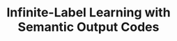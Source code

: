 ---
arxiv: 1608.06608v1
authors:
- firstname: Yang
  institute: University of Central Florida
  lastname: Zhang
- firstname: Rupam
  institute: University of Rochester
  lastname: Acharyya
- firstname: Ji
  institute: University of Rochester
  lastname: Liu
- firstname: Boqing
  institute: University of Central Florida
  lastname: Gong
layout: refuses
section: pre
title: Infinite-Label Learning with Semantic Output Codes
---